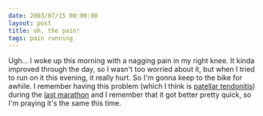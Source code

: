 ```yaml
---
date: 2003/07/15 00:00:00
layout: post
title: oh, the pain!
tags: pain running
---
```


Ugh... I woke up this morning with a nagging pain in my right knee. It kinda improved through the day, so I wasn't too worried about it, but when I tried to run on it this evening, it really hurt. So I'm gonna keep to the bike for awhile. I remember having this problem (which I think is [patellar tendonitis](http://www.emedx.com/emedx/diagnosis_information/knee_disorders/patellar_tendonitis_outline.htm)) during the [last marathon](/blog/2000/10/23/marathon) and I remember that it got better pretty quick, so I'm praying it's the same this time.
